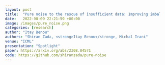 ```yaml
---
layout: post
title:  "Pure noise to the rescue of insufficient data: Improving imbalanced classification by training on random noise images‏"
date:   2022-08-09 22:21:59 +00:00
image: /images/pure_noise.png
categories: [research]
author: "Itay Benou"
authors: "Shiran Zada, <strong>Itay Benou</strong>, Michal Irani"
venue: "ICML"
presentation: "Spotlight"
paper: https://arxiv.org/abs/2308.04571
code: https://github.com/shiranzada/pure-noise
---
```

